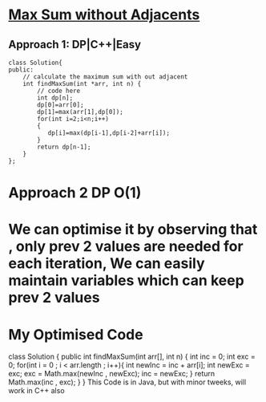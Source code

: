 # <a href="https://practice.geeksforgeeks.org/problems/7a33c749a79327b2889d420dd80342fff33aac6d/1">Max Sum without Adjacents</a>

## Approach 1: DP|C++|Easy

```
class Solution{
public:	
	// calculate the maximum sum with out adjacent
	int findMaxSum(int *arr, int n) {
	    // code here
	    int dp[n];
	    dp[0]=arr[0];
	    dp[1]=max(arr[1],dp[0]);
	    for(int i=2;i<n;i++)
	    {
	       dp[i]=max(dp[i-1],dp[i-2]+arr[i]);
	    }
	    return dp[n-1];
	}
};
```
# Approach 2 DP O(1) 
# We can optimise it by observing that , only prev 2 values are needed for each iteration, We can easily maintain variables which can keep prev 2 values 
# My Optimised Code 
class Solution {
    public int findMaxSum(int arr[], int n) {
        int inc = 0;
        int exc = 0;
        for(int i = 0 ; i < arr.length ; i++){
            int newInc = inc + arr[i];
            int newExc = exc;
            exc = Math.max(newInc , newExc);
            inc = newExc;
        }
        return Math.max(inc , exc);
    }
}
This Code is in Java, but with minor tweeks, will work in C++ also